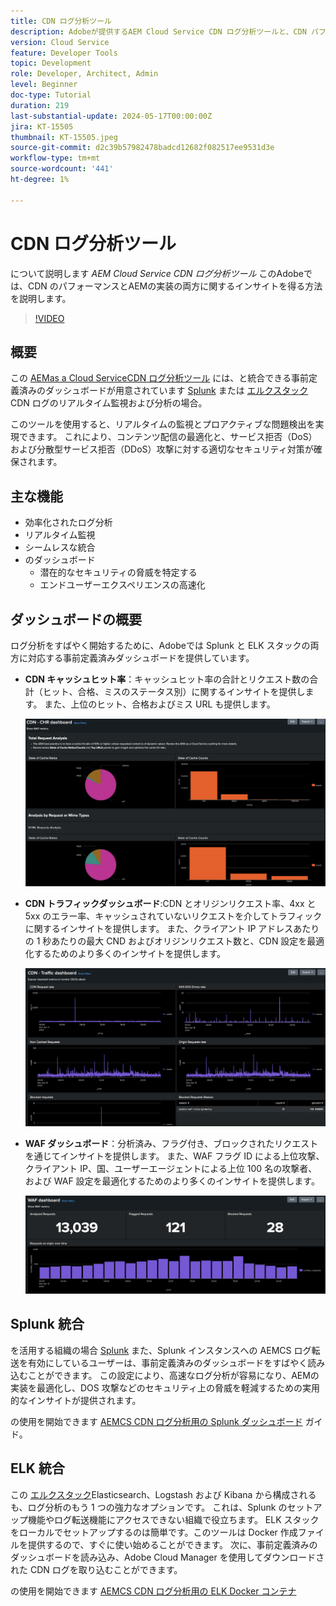 ```yaml
---
title: CDN ログ分析ツール
description: Adobeが提供するAEM Cloud Service CDN ログ分析ツールと、CDN パフォーマンスおよびAEM実装の両方に関するインサイトを得るのにどのように役立つかについて説明します。
version: Cloud Service
feature: Developer Tools
topic: Development
role: Developer, Architect, Admin
level: Beginner
doc-type: Tutorial
duration: 219
last-substantial-update: 2024-05-17T00:00:00Z
jira: KT-15505
thumbnail: KT-15505.jpeg
source-git-commit: d2c39b57982478badcd12682f082517ee9531d3e
workflow-type: tm+mt
source-wordcount: '441'
ht-degree: 1%

---
```



# CDN ログ分析ツール

について説明します _AEM Cloud Service CDN ログ分析ツール_ このAdobeでは、CDN のパフォーマンスとAEMの実装の両方に関するインサイトを得る方法を説明します。
 
>[!VIDEO](https://video.tv.adobe.com/v/3429177?quality=12&learn=on)

## 概要

この [AEMas a Cloud ServiceCDN ログ分析ツール](https://github.com/adobe/AEMCS-CDN-Log-Analysis-Tooling) には、と統合できる事前定義済みのダッシュボードが用意されています [Splunk](https://www.splunk.com/en_us/products/observability-cloud.html) または [エルクスタック](https://www.elastic.co/elastic-stack) CDN ログのリアルタイム監視および分析の場合。

このツールを使用すると、リアルタイムの監視とプロアクティブな問題検出を実現できます。 これにより、コンテンツ配信の最適化と、サービス拒否（DoS）および分散型サービス拒否（DDoS）攻撃に対する適切なセキュリティ対策が確保されます。

## 主な機能

- 効率化されたログ分析
- リアルタイム監視
- シームレスな統合
- のダッシュボード
   - 潜在的なセキュリティの脅威を特定する
   - エンドユーザーエクスペリエンスの高速化

## ダッシュボードの概要

ログ分析をすばやく開始するために、Adobeでは Splunk と ELK スタックの両方に対応する事前定義済みダッシュボードを提供しています。

- **CDN キャッシュヒット率**：キャッシュヒット率の合計とリクエスト数の合計（ヒット、合格、ミスのステータス別）に関するインサイトを提供します。 また、上位のヒット、合格およびミス URL も提供します。

  ![CDN キャッシュヒット率](assets/CHR-dashboard.png)

- **CDN トラフィックダッシュボード**:CDN とオリジンリクエスト率、4xx と 5xx のエラー率、キャッシュされていないリクエストを介してトラフィックに関するインサイトを提供します。 また、クライアント IP アドレスあたりの 1 秒あたりの最大 CND およびオリジンリクエスト数と、CDN 設定を最適化するためのより多くのインサイトを提供します。

  ![CDN トラフィックダッシュボード](assets/Traffic-dashboard.png)

- **WAF ダッシュボード**：分析済み、フラグ付き、ブロックされたリクエストを通じてインサイトを提供します。 また、WAF フラグ ID による上位攻撃、クライアント IP、国、ユーザーエージェントによる上位 100 名の攻撃者、および WAF 設定を最適化するためのより多くのインサイトを提供します。

  ![WAF ダッシュボード](assets/WAF-Dashboard.png)

## Splunk 統合

を活用する組織の場合 [Splunk](https://www.splunk.com/en_us/products/observability-cloud.html) また、Splunk インスタンスへの AEMCS ログ転送を有効にしているユーザーは、事前定義済みのダッシュボードをすばやく読み込むことができます。 この設定により、高速なログ分析が容易になり、AEMの実装を最適化し、DOS 攻撃などのセキュリティ上の脅威を軽減するための実用的なインサイトが提供されます。

の使用を開始できます [AEMCS CDN ログ分析用の Splunk ダッシュボード](https://github.com/adobe/AEMCS-CDN-Log-Analysis-Tooling/blob/main/Splunk/READEME.md#splunk-dashboards-for-aemcs-cdn-log-analysis) ガイド。


## ELK 統合

この [エルクスタック](https://www.elastic.co/elastic-stack)Elasticsearch、Logstash および Kibana から構成されるも、ログ分析のもう 1 つの強力なオプションです。 これは、Splunk のセットアップ機能やログ転送機能にアクセスできない組織で役立ちます。 ELK スタックをローカルでセットアップするのは簡単です。このツールは Docker 作成ファイルを提供するので、すぐに使い始めることができます。 次に、事前定義済みのダッシュボードを読み込み、Adobe Cloud Manager を使用してダウンロードされた CDN ログを取り込むことができます。

の使用を開始できます [AEMCS CDN ログ分析用の ELK Docker コンテナ](https://github.com/adobe/AEMCS-CDN-Log-Analysis-Tooling/blob/main/ELK/README.md#elk-docker-container-for-aemcs-cdn-log-analysis)


